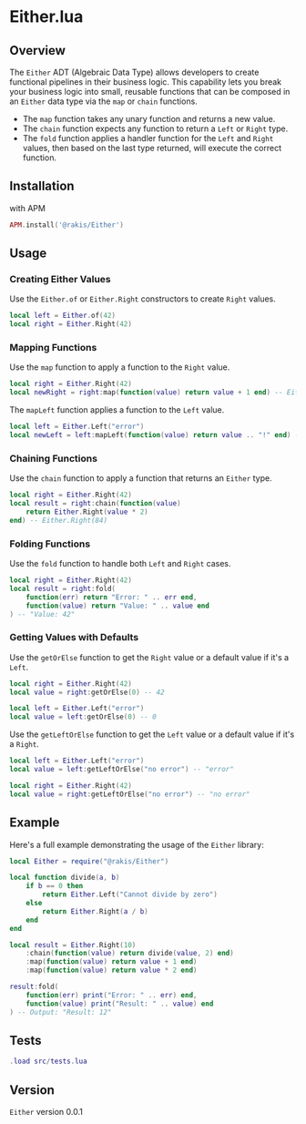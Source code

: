 # Either.lua

## Overview

The `Either` ADT (Algebraic Data Type) allows developers to create functional pipelines in their business logic. This capability lets you break your business logic into small, reusable functions that can be composed in an `Either` data type via the `map` or `chain` functions. 

- The `map` function takes any unary function and returns a new value.
- The `chain` function expects any function to return a `Left` or `Right` type.
- The `fold` function applies a handler function for the `Left` and `Right` values, then based on the last type returned, will execute the correct function.

## Installation

with APM

```lua
APM.install('@rakis/Either')
```

## Usage

### Creating Either Values

Use the `Either.of` or `Either.Right` constructors to create `Right` values.

```lua
local left = Either.of(42)
local right = Either.Right(42)
```

### Mapping Functions

Use the `map` function to apply a function to the `Right` value.

```lua
local right = Either.Right(42)
local newRight = right:map(function(value) return value + 1 end) -- Either.Right(43)
```

The `mapLeft` function applies a function to the `Left` value.

```lua
local left = Either.Left("error")
local newLeft = left:mapLeft(function(value) return value .. "!" end) -- Either.Left("error!")
```

### Chaining Functions

Use the `chain` function to apply a function that returns an `Either` type.

```lua
local right = Either.Right(42)
local result = right:chain(function(value)
    return Either.Right(value * 2)
end) -- Either.Right(84)
```

### Folding Functions

Use the `fold` function to handle both `Left` and `Right` cases.

```lua
local right = Either.Right(42)
local result = right:fold(
    function(err) return "Error: " .. err end,
    function(value) return "Value: " .. value end
) -- "Value: 42"
```

### Getting Values with Defaults

Use the `getOrElse` function to get the `Right` value or a default value if it's a `Left`.

```lua
local right = Either.Right(42)
local value = right:getOrElse(0) -- 42

local left = Either.Left("error")
local value = left:getOrElse(0) -- 0
```

Use the `getLeftOrElse` function to get the `Left` value or a default value if it's a `Right`.

```lua
local left = Either.Left("error")
local value = left:getLeftOrElse("no error") -- "error"

local right = Either.Right(42)
local value = right:getLeftOrElse("no error") -- "no error"
```

## Example

Here's a full example demonstrating the usage of the `Either` library:

```lua
local Either = require("@rakis/Either")

local function divide(a, b)
    if b == 0 then
        return Either.Left("Cannot divide by zero")
    else
        return Either.Right(a / b)
    end
end

local result = Either.Right(10)
    :chain(function(value) return divide(value, 2) end)
    :map(function(value) return value + 1 end)
    :map(function(value) return value * 2 end)

result:fold(
    function(err) print("Error: " .. err) end,
    function(value) print("Result: " .. value) end
) -- Output: "Result: 12"
```

## Tests

```lua
.load src/tests.lua
```

## Version

`Either` version 0.0.1
